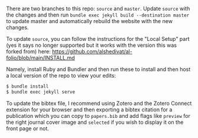 There are two branches to this repo: `source` and `master`. Update `source` with the changes and then run `bundle exec jekyll build --destination master` to update master and automatically rebuild the website with the new changes.

To update `source`, you can follow the instructions for the "Local Setup" part (yes it says no longer supported but it works with the version this was forked from) here: https://github.com/alshedivat/al-folio/blob/main/INSTALL.md

Namely, install Ruby and Bundler and then run these to install and then host a local version of the repo to view your edits:
```bash
$ bundle install
$ bundle exec jekyll serve
```

To update the bibtex file, I recommend using Zotero and the Zotero Connect extension for your browser and then exporting a bibtex citation for a publication which you can copy to `papers.bib` and add flags like `preview` for the right journal cover image and `selected` if you wish to display it on the front page or not. 